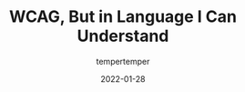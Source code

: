 ---
author: tempertemper
date: 2022-01-28
permalink: false
tags:
  - accessibility
  - wcag
target_url: https://www.tempertemper.net/blog/wcag-but-in-language-i-can-understand
title: WCAG, But in Language I Can Understand
---